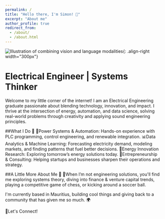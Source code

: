 ```yaml
---
permalink: /
title: "Hello there, I'm Simon! 🚀"
excerpt: "About me"
author_profile: true
redirect_from: 
  - /about/
  - /about.html
---
```




![Illustration of combining vision and language modalities](/images/image_to_text_vis.png){: .align-right width="300px"}
# Electrical Engineer | Systems Thinker
Welcome to my little corner of the internet!
I am an Electrical Engineering graduate passionate about blending technology, innovation, and impact.
I thrive at the intersection of energy, automation, and data science, solving real-world problems through creativity and applying sound engineering principles.

##What I Do 🚀
🔧Power Systems & Automation: Hands-on experience with PLC programming, control engineering, and renewable integration.
📊Data Analytics & Machine Learning: Forecasting electricity demand, modeling markets, and finding patterns that fuel better decisions.
🌱Energy Innovation Research: Exploring tomorrow’s energy solutions today.
👔Entrepreneurship & Consulting: Helping startups and businesses sharpen their operations and strategy.

##A Little More About Me 🎯
🎨When I’m not engineering solutions, you'll find me exploring systems theory, diving into finance & venture capital trends, playing a competitive game of chess, or kicking around a soccer ball.

I'm currently based in Mauritius, building cool things and giving back to a community that has given me so much. 🌍

🧩Let's Connect!




